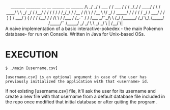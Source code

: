 <div align="center">
        _______  _______  __   __  ______  __       ______ /\     _/ _/  
       / ___  / / ___  / / / _/_/ / ____/ /  \     / ____/ \ \  _/ _/    
      / /__/ / / /  / / / /_/_/  / /__   / /\ \   / /__     \ \/ _/      
     / _____/ / /  / / /   _/   / ___/  / /  ) ) / ___/      )  (        
    / /      / /__/ / / /\ \   / /___  / /_-¨ / / /___    _/¨_/\ \       
   /_/      /______/ /_/  \_\ /_____/ /_____/¨ /_____/  _/ _/   \ \      
                                                      _/ _/      \ |     
                                                     /__/         \|    
</div>
A naive implementation of a basic interactive-pokedex - the main Pokemon database- for run on Console. Written in Java for Unix-based OSs.

# EXECUTION
	
	$ ./main [username.csv]
	
	[username.csv] is an optional argument in case of the user has previously initialized the application with that <username> id.


If not existing [username.csv] file, it'll ask the user for its username and create a new file with that username from a default database file included in the repo once modified that initial database or after quiting the program.
